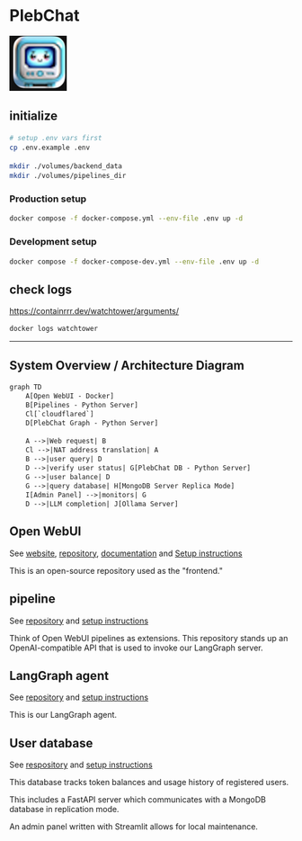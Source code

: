 # PlebChat

![PlebChat avatar](./static/plebchat.png)


## initialize

```sh
# setup .env vars first
cp .env.example .env

mkdir ./volumes/backend_data
mkdir ./volumes/pipelines_dir
```


### Production setup
```sh
docker compose -f docker-compose.yml --env-file .env up -d
```



### Development setup
```sh
docker compose -f docker-compose-dev.yml --env-file .env up -d
```


## check logs

https://containrrr.dev/watchtower/arguments/

```sh
docker logs watchtower
```

---

## System Overview / Architecture Diagram

```mermaid
graph TD
    A[Open WebUI - Docker]
    B[Pipelines - Python Server]
    Cl[`cloudflared`]
    D[PlebChat Graph - Python Server]

    A -->|Web request| B
    Cl -->|NAT address translation| A
    B -->|user query| D
    D -->|verify user status| G[PlebChat DB - Python Server]
    G -->|user balance| D
    G -->|query database| H[MongoDB Server Replica Mode]
    I[Admin Panel] -->|monitors| G
    D -->|LLM completion| J[Ollama Server]
```

## Open WebUI

See [website](https://openwebui.com), [repository](https://github.com/open-webui/open-webui), [documentation](https://docs.openwebui.com) and [Setup instructions](./setup_oi.md)

This is an open-source repository used as the "frontend."

## pipeline

See [repository](https://github.com/PlebeiusGaragicus/PlebChatPipe) and [setup instructions](./setup_pipeline.md)

Think of Open WebUI pipelines as extensions.  This repository stands up an OpenAI-compatible API that is used to invoke our LangGraph server.

## LangGraph agent

See [repository](https://github.com/PlebeiusGaragicus/PlebChatGraph) and [setup instructions](./setup_langgraph.md)

This is our LangGraph agent.

## User database

See [respository](https://github.com/PlebeiusGaragicus/PlebChatDB) and [setup instructions](./setup_db)

This database tracks token balances and usage history of registered users.

This includes a FastAPI server which communicates with a MongoDB database in replication mode.

An admin panel written with Streamlit allows for local maintenance.
